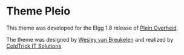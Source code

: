 Theme Pleio
===========
This theme was developed for the Elgg 1.8 release of [Plein Overheid][pleio_url].

The theme was designed by [Wesley van Breukelen][wvbreukelen] and realized by [ColdTrick IT Solutions][coldtrick]

[pleio_url]: https://www.pleio.nl/
[wvbreukelen]: http://www.linkedin.com/in/wesleyvanbreukelen/nl
[coldtrick]: http://www.coldtrick.com/